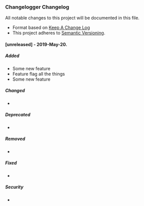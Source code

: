 ### Changelogger Changelog

All notable changes to this project will be documented in this file.

* Format based on [Keep A Change Log](https://keepachangelog.com/en/1.0.0/)
* This project adheres to [Semantic Versioning](http://semver.org/).

#### [unreleased] - 2019-May-20.
##### Added
- Some new feature
- Feature flag all the things
- Some new feature

##### Changed
-

##### Deprecated
-

##### Removed
-

##### Fixed
-

##### Security
-


